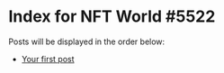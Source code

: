 # Index for NFT World #5522
Posts will be displayed in the order below:

- [Your first post](./001-first.md)

